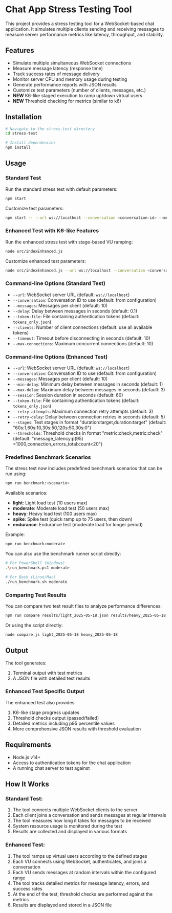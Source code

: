 # Chat App Stress Testing Tool

This project provides a stress testing tool for a WebSocket-based chat application. It simulates multiple clients sending and receiving messages to measure server performance metrics like latency, throughput, and stability.

## Features

- Simulate multiple simultaneous WebSocket connections
- Measure message latency (response time)
- Track success rates of message delivery
- Monitor server CPU and memory usage during testing
- Generate performance reports with JSON results
- Customize test parameters (number of clients, messages, etc.)
- **NEW** K6-like staged execution to ramp up/down virtual users
- **NEW** Threshold checking for metrics (similar to k6)

## Installation

```bash
# Navigate to the stress-test directory
cd stress-test

# Install dependencies
npm install
```

## Usage

### Standard Test

Run the standard stress test with default parameters:

```bash
npm start
```

Customize test parameters:

```bash
npm start -- --url ws://localhost --conversation <conversation-id> --messages 10 --delay 0.1 --clients 5
```

### Enhanced Test with K6-like Features

Run the enhanced stress test with stage-based VU ramping:

```bash
node src/indexEnhanced.js
```

Customize enhanced test parameters:

```bash
node src/indexEnhanced.js --url ws://localhost --conversation <conversation-id> --stages "30s:1,60s:10,30s:50,60s:50,30s:0"
```

### Command-line Options (Standard Test)

- `--url`: WebSocket server URL (default: `ws://localhost`)
- `--conversation`: Conversation ID to use (default: from configuration)
- `--messages`: Messages per client (default: 10)
- `--delay`: Delay between messages in seconds (default: 0.1)
- `--token-file`: File containing authentication tokens (default: `tokens_only.json`)
- `--clients`: Number of client connections (default: use all available tokens)
- `--timeout`: Timeout before disconnecting in seconds (default: 10)
- `--max-connections`: Maximum concurrent connections (default: 10)

### Command-line Options (Enhanced Test)

- `--url`: WebSocket server URL (default: `ws://localhost`)
- `--conversation`: Conversation ID to use (default: from configuration)
- `--messages`: Messages per client (default: 10)
- `--min-delay`: Minimum delay between messages in seconds (default: 1)
- `--max-delay`: Maximum delay between messages in seconds (default: 3)
- `--session`: Session duration in seconds (default: 60)
- `--token-file`: File containing authentication tokens (default: `tokens_only.json`)
- `--retry-attempts`: Maximum connection retry attempts (default: 3)
- `--retry-delay`: Delay between connection retries in seconds (default: 5)
- `--stages`: Test stages in format "duration:target,duration:target" (default: "60s:1,60s:10,30s:50,120s:50,30s:0")
- `--thresholds`: Threshold checks in format "metric:check,metric:check" (default: "message_latency:p(95)<1000,connection_errors_total:count<20")

### Predefined Benchmark Scenarios

The stress test now includes predefined benchmark scenarios that can be run using:

```bash
npm run benchmark:<scenario>
```

Available scenarios:

- **light**: Light load test (10 users max)
- **moderate**: Moderate load test (50 users max)
- **heavy**: Heavy load test (100 users max)
- **spike**: Spike test (quick ramp up to 75 users, then down)
- **endurance**: Endurance test (moderate load for longer period)

Example:

```bash
npm run benchmark:moderate
```

You can also use the benchmark runner script directly:

```bash
# For PowerShell (Windows)
.\run_benchmark.ps1 moderate

# For Bash (Linux/Mac)
./run_benchmark.sh moderate
```

### Comparing Test Results

You can compare two test result files to analyze performance differences:

```bash
npm run compare results/light_2025-05-18.json results/heavy_2025-05-18.json
```

Or using the script directly:

```bash
node compare.js light_2025-05-18 heavy_2025-05-18
```

## Output

The tool generates:

1. Terminal output with test metrics
2. A JSON file with detailed test results

### Enhanced Test Specific Output

The enhanced test also provides:

1. K6-like stage progress updates
2. Threshold checks output (passed/failed)
3. Detailed metrics including p95 percentile values
4. More comprehensive JSON results with threshold evaluation

## Requirements

- Node.js v14+
- Access to authentication tokens for the chat application
- A running chat server to test against

## How It Works

### Standard Test:

1. The tool connects multiple WebSocket clients to the server
2. Each client joins a conversation and sends messages at regular intervals
3. The tool measures how long it takes for messages to be received
4. System resource usage is monitored during the test
5. Results are collected and displayed in various formats

### Enhanced Test:

1. The tool ramps up virtual users according to the defined stages
2. Each VU connects using WebSocket, authenticates, and joins a conversation
3. Each VU sends messages at random intervals within the configured range
4. The tool tracks detailed metrics for message latency, errors, and success rates
5. At the end of the test, threshold checks are performed against the metrics
6. Results are displayed and stored in a JSON file
